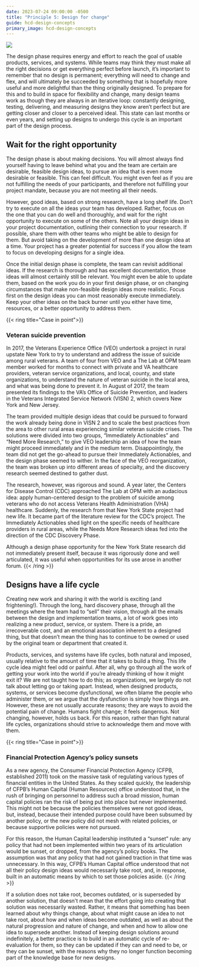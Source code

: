 ```yaml
---
date: 2023-07-24 09:00:00 -0500
title: "Principle 5: Design for change"
guide: hcd-design-concepts
primary_image: hcd-design-concepts
---
```

[![](https://lh4.googleusercontent.com/A5WVCF4Z-NpaRhfE2rbriTAzNhtSPLwCEjozeeajAdlJiXhlqunlCNMArJ0p8KWkVqk8ufp8X5ZBS9v8TtA6LD6Xwywc8_-gwQ80V-fMzE1x_twpIanhYwvL5CMEBX7iqvISZ5mPkhI94AFFDq5MV5jTFKeBVmYiiGMcIhK2u0Vlraf-61f6c8BO5SKpdA)](https://the-lab-at-opm.github.io/website/assets/img/lab/hcd-guide/design/principles-change.svg)

The design phase requires energy and effort to reach the goal of usable products, services, and systems. While teams may think they must make all the right decisions or get everything perfect before launch, it’s important to remember that no design is permanent; everything will need to change and flex, and will ultimately be succeeded by something that is hopefully more useful and more delightful than the thing originally designed. To prepare for this and to build in space for flexibility and change, many design teams work as though they are always in an iterative loop: constantly designing, testing, delivering, and measuring designs they know aren’t perfect but are getting closer and closer to a perceived ideal. This state can last months or even years, and setting up designs to undergo this cycle is an important part of the design process.


## Wait for the right opportunity

The design phase is about making decisions. You will almost always find yourself having to leave behind what you and the team are certain are desirable, feasible design ideas, to pursue an idea that is even more desirable or feasible. This can feel difficult. You might even feel as if you are not fulfilling the needs of your participants, and therefore not fulfilling your project mandate, because you are not meeting all their needs.

However, good ideas, based on strong research, have a long shelf life. Don’t try to execute on all the ideas your team has developed. Rather, focus on the one that you can do well and thoroughly, and wait for the right opportunity to execute on some of the others. Note all your design ideas in your project documentation, outlining their connection to your research. If possible, share them with other teams who might be able to design for them. But avoid taking on the development of more than one design idea at a time. Your project has a greater potential for success if you allow the team to focus on developing designs for a single idea.

Once the initial design phase is complete, the team can revisit additional ideas. If the research is thorough and has excellent documentation, those ideas will almost certainly still be relevant. You might even be able to update them, based on the work you do in your first design phase, or on changing circumstances that make non-feasible design ideas more realistic. Focus first on the design ideas you can most reasonably execute immediately. Keep your other ideas on the back burner until you either have time, resources, or a better opportunity to address them.

{{< ring title="Case in point">}}
### Veteran suicide prevention

In 2017, the Veterans Experience Office (VEO) undertook a project in rural upstate New York to try to understand and address the issue of suicide among rural veterans. A team of four from VEO and a The Lab at OPM team member worked for months to connect with private and VA healthcare providers, veteran service organizations, and local, county, and state organizations, to understand the nature of veteran suicide in the local area, and what was being done to prevent it. In August of 2017, the team presented its findings to the VA’s Office of Suicide Prevention, and leaders in the Veterans Integrated Service Network (VISN) 2, which covers New York and New Jersey.

The team provided multiple design ideas that could be pursued to forward the work already being done in VISN 2 and to scale the best practices from the area to other rural areas experiencing similar veteran suicide crises. The solutions were divided into two groups, “Immediately Actionables” and “Need More Research,” to give VEO leadership an idea of how the team might proceed immediately and in the medium term. Disappointingly, the team did not get the go-ahead to pursue their Immediately Actionables, and the design phase seemed to wither. In the face of the VEO reorganization, the team was broken up into different areas of specialty, and the discovery research seemed destined to gather dust.

The research, however, was rigorous and sound. A year later, the Centers for Disease Control (CDC) approached The Lab at OPM with an audacious idea: apply human-centered design to the problem of suicide among veterans who do not access Veterans Health Administration (VHA) healthcare. Suddenly, the research from that New York State project had new life. It became part of the literature review for the CDC’s project. The Immediately Actionables shed light on the specific needs of healthcare providers in rural areas, while the Needs More Research ideas fed into the direction of the CDC Discovery Phase.

Although a design phase opportunity for the New York State research did not immediately present itself, because it was rigorously done and well articulated, it was useful when opportunities for its use arose in another forum.
{{< /ring >}}

## Designs have a life cycle

Creating new work and sharing it with the world is exciting (and frightening!). Through the long, hard discovery phase, through all the meetings where the team had to “sell” their vision, through all the emails between the design and implementation teams, a lot of work goes into realizing a new product, service, or system. There is a pride, an irrecoverable cost, and an emotional association inherent to a designed thing, but that doesn’t mean the thing has to continue to be owned or used by the original team or department that created it.

Products, services, and systems have life cycles, both natural and imposed, usually relative to the amount of time that it takes to build a thing. This life cycle idea might feel odd or painful. After all, why go through all the work of getting your work into the world if you’re already thinking of how it might exit it? We are not taught how to do this; as organizations, we largely do not talk about letting go or taking apart. Instead, when designed products, systems, or services become dysfunctional, we often blame the people who administer them, or we argue that the dysfunction is simply how things are. However, these are not usually accurate reasons; they are ways to avoid the potential pain of change. Humans fight change; it feels dangerous. Not changing, however, holds us back. For this reason, rather than fight natural life cycles, organizations should strive to acknowledge them and move with them.

{{< ring title="Case in point">}}
### Financial Protection Agency’s policy sunsets

As a new agency, the Consumer Financial Protection Agency (CFPB, established 2011) took on the massive task of regulating various types of financial entities in the United States. As they scaled quickly, the leadership of CFPB’s Human Capital (Human Resources) office understood that, in the rush of bringing on personnel to address such a broad mission, human capital policies ran the risk of being put into place but never implemented. This might not be because the policies themselves were not good ideas, but, instead, because their intended purpose could have been subsumed by another policy, or the new policy did not mesh with related policies, or because supportive policies were not pursued.

For this reason, the Human Capital leadership instituted a “sunset” rule: any policy that had not been implemented within two years of its articulation would be sunset, or dropped, from the agency’s policy books. The assumption was that any policy that had not gained traction in that time was unnecessary. In this way, CFPB’s Human Capital office understood that not all their policy design ideas would necessarily take root, and, in response, built in an automatic means by which to set those policies aside.
{{< /ring >}}

If a solution does not take root, becomes outdated, or is superseded by another solution, that doesn't mean that the effort going into creating that solution was necessarily wasted. Rather, it means that something has been learned about why things change, about what might cause an idea to not take root, about how and when ideas become outdated, as well as about the natural progression and nature of change, and when and how to allow one idea to supersede another. Instead of keeping design solutions around indefinitely, a better practice is to build in an automatic cycle of re-evaluation for them, so they can be updated if they can and need to be, or they can be sunset, with the reasons why they no longer function becoming part of the knowledge base for new designs.
